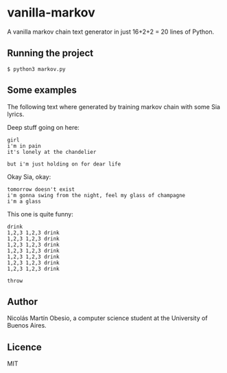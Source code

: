 # vanilla-markov
A vanilla markov chain text generator in just 16+2+2 = 20 lines of Python. 

## Running the project

    $ python3 markov.py
    
## Some examples
The following text where generated by training markov chain with some Sia lyrics.

Deep stuff going on here:

    girl
    i'm in pain
    it's lonely at the chandelier

    but i'm just holding on for dear life
    
Okay Sia, okay:

    tomorrow doesn't exist
    i'm gonna swing from the night, feel my glass of champagne
    i'm a glass

This one is quite funny:

    drink
    1,2,3 1,2,3 drink
    1,2,3 1,2,3 drink
    1,2,3 1,2,3 drink
    1,2,3 1,2,3 drink
    1,2,3 1,2,3 drink
    1,2,3 1,2,3 drink
    1,2,3 1,2,3 drink

    throw
 
## Author
Nicolás Martín Obesio, a computer science student at the University of Buenos Aires.

## Licence
MIT
